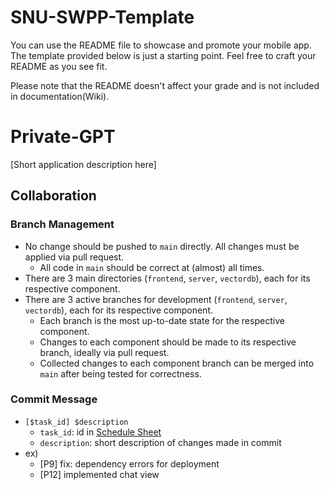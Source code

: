 # SNU-SWPP-Template

You can use the README file to showcase and promote your mobile app. The template provided below is just a starting point. Feel free to craft your README as you see fit. 

Please note that the README doesn't affect your grade and is not included in documentation(Wiki).

# Private-GPT
[Short application description here]


## Collaboration
### Branch Management
* No change should be pushed to `main` directly. All changes must be applied via pull request.
  * All code in `main` should be correct at (almost) all times.
* There are 3 main directories (`frontend`, `server`, `vectordb`), each for its respective component.
* There are 3 active branches for development (`frontend`, `server`, `vectordb`), each for its respective component.
  * Each branch is the most up-to-date state for the respective component.
  * Changes to each component should be made to its respective branch, ideally via pull request.
  * Collected changes to each component branch can be merged into `main` after being tested for correctness.
### Commit Message
* `[$task_id] $description`
  * `task_id`: id in [Schedule Sheet](https://docs.google.com/spreadsheets/d/1RDozyzTpZBL-NxpSjT-ezQPIt7C7JA1TW0pTQpUxRD0/edit?gid=41332019#gid=41332019)
  * `description`: short description of changes made in commit
* ex)
  * [P9] fix: dependency errors for deployment
  * [P12] implemented chat view
